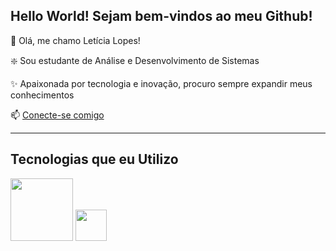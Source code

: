 ## Hello World! Sejam bem-vindos ao meu Github! 



🤩 Olá, me chamo Letícia Lopes!

❇️ Sou estudante de Análise e Desenvolvimento de Sistemas

✨ Apaixonada por tecnologia e inovação, procuro sempre expandir meus conhecimentos

📫 [Conecte-se comigo](https://www.linkedin.com/in/leticia-lopes-7b8958329/)

-------
## Tecnologias que eu Utilizo

<img src= "https://cdn.jsdelivr.net/gh/devicons/devicon@latest/icons/git/git-original-wordmark.svg" Width="100px">
<img src= "https://cdn.jsdelivr.net/gh/devicons/devicon@latest/icons/visualstudio/visualstudio-original.svg" Width="50px"
<img src= "https://cdn.jsdelivr.net/gh/devicons/devicon@latest/icons/github/github-original-wordmark.svg" Width="80px"










